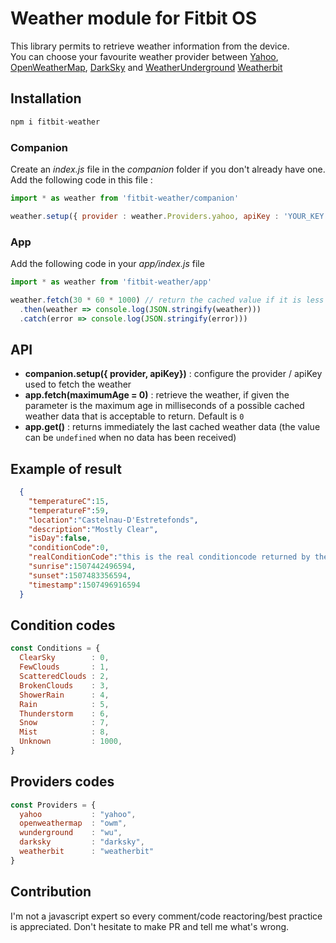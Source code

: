 # Weather module for Fitbit OS

This library permits to retrieve weather information from the device.  
You can choose your favourite weather provider between [Yahoo](https://query.yahooapis.com), [OpenWeatherMap](http://api.openweathermap.org), [DarkSky](https://api.darksky.net) and [WeatherUnderground](http://api.wunderground.com) [Weatherbit](https://www.weatherbit.io/)

## Installation

```javascript
npm i fitbit-weather
```

### Companion

Create an *index.js* file in the *companion* folder if you don't already have one.  
Add the following code in this file :

```javascript
import * as weather from 'fitbit-weather/companion'

weather.setup({ provider : weather.Providers.yahoo, apiKey : 'YOUR_KEY' })
```
### App

Add the following code in your *app/index.js* file

```javascript
import * as weather from 'fitbit-weather/app'

weather.fetch(30 * 60 * 1000) // return the cached value if it is less than 30 minutes old 
  .then(weather => console.log(JSON.stringify(weather)))
  .catch(error => console.log(JSON.stringify(error)))
```

## API

* **companion.setup({ provider, apiKey})** : configure the provider / apiKey used to fetch the weather
* **app.fetch(maximumAge = 0)** : retrieve the weather, if given the parameter is the maximum age in milliseconds of a possible cached weather data that is acceptable to return. Default is `0`
* **app.get()** : returns immediately the last cached weather data (the value can be `undefined` when no data has been received)

## Example of result
```json
  {
    "temperatureC":15,
    "temperatureF":59,
    "location":"Castelnau-D'Estretefonds",
    "description":"Mostly Clear",
    "isDay":false,
    "conditionCode":0,
    "realConditionCode":"this is the real conditioncode returned by the provider",
    "sunrise":1507442496594,
    "sunset":1507483356594,
    "timestamp":1507496916594
  }
```

## Condition codes
```javascript
const Conditions = {
  ClearSky        : 0,
  FewClouds       : 1,
  ScatteredClouds : 2,
  BrokenClouds    : 3,
  ShowerRain      : 4,
  Rain            : 5,
  Thunderstorm    : 6,
  Snow            : 7,
  Mist            : 8,
  Unknown         : 1000,
}
```
## Providers codes
```javascript
const Providers = {
  yahoo           : "yahoo",
  openweathermap  : "owm",
  wunderground    : "wu",
  darksky         : "darksky",
  weatherbit      : "weatherbit"
}
```

## Contribution

I'm not a javascript expert so every comment/code reactoring/best practice is appreciated. Don't hesitate to make PR and tell me what's wrong.
